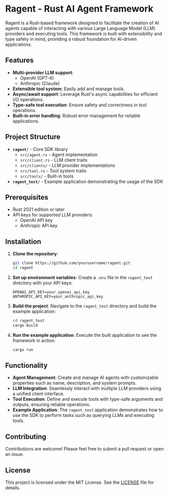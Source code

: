 # Ragent - Rust AI Agent Framework

Ragent is a Rust-based framework designed to facilitate the creation of AI agents capable of interacting with various Large Language Model (LLM) providers and executing tools. This framework is built with extensibility and type safety in mind, providing a robust foundation for AI-driven applications.

## Features

- **Multi-provider LLM support**:
  - OpenAI (GPT-4)
  - Anthropic (Claude)
- **Extensible tool system**: Easily add and manage tools.
- **Async/await support**: Leverage Rust's async capabilities for efficient I/O operations.
- **Type-safe tool execution**: Ensure safety and correctness in tool operations.
- **Built-in error handling**: Robust error management for reliable applications.

## Project Structure

- **`ragent/`** - Core SDK library
  - `src/agent.rs` - Agent implementation
  - `src/client.rs` - LLM client traits
  - `src/clients/` - LLM provider implementations
  - `src/tool.rs` - Tool system traits
  - `src/tools/` - Built-in tools
- **`ragent_test/`** - Example application demonstrating the usage of the SDK

## Prerequisites

- Rust 2021 edition or later
- API keys for supported LLM providers:
  - OpenAI API key
  - Anthropic API key

## Installation

1. **Clone the repository**:
   ```bash
   git clone https://github.com/yourusername/ragent.git
   cd ragent
   ```

2. **Set up environment variables**:
   Create a `.env` file in the `ragent_test` directory with your API keys:
   ```env
   OPENAI_API_KEY=your_openai_api_key
   ANTHROPIC_API_KEY=your_anthropic_api_key
   ```

3. **Build the project**:
   Navigate to the `ragent_test` directory and build the example application:
   ```bash
   cd ragent_test
   cargo build
   ```

4. **Run the example application**:
   Execute the built application to see the framework in action:
   ```bash
   cargo run
   ```

## Functionality

- **Agent Management**: Create and manage AI agents with customizable properties such as name, description, and system prompts.
- **LLM Integration**: Seamlessly interact with multiple LLM providers using a unified client interface.
- **Tool Execution**: Define and execute tools with type-safe arguments and outputs, ensuring reliable operations.
- **Example Application**: The `ragent_test` application demonstrates how to use the SDK to perform tasks such as querying LLMs and executing tools.

## Contributing

Contributions are welcome! Please feel free to submit a pull request or open an issue.

## License

This project is licensed under the MIT License. See the [LICENSE](LICENSE) file for details. 
